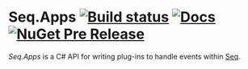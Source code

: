 # Seq.Apps [![Build status](https://ci.appveyor.com/api/projects/status/2cwq8web76rwcbnq?svg=true)](https://ci.appveyor.com/project/datalust/seq-apps-runtime) [![Docs](https://img.shields.io/badge/docs-docs.getseq.net-yellow.svg)](https://docs.getseq.net/docs/writing-seq-apps) [![NuGet Pre Release](https://img.shields.io/nuget/vpre/Seq.Apps.svg)](https://nuget.org/package/seq.apps)

_Seq.Apps_ is a C# API for writing plug-ins to handle events within [Seq](https://getseq.net).
